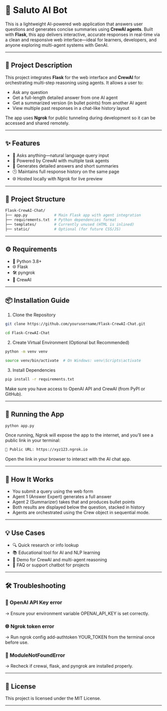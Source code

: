 # 🧠 Saluto AI Bot

This is a lightweight AI-powered web application that answers user questions and generates concise summaries using **CrewAI agents**. Built with **Flask**, this app delivers interactive, accurate responses in real-time via a clean and responsive web interface—ideal for learners, developers, and anyone exploring multi-agent systems with GenAI.

---

## 🧰 Project Description

This project integrates **Flask** for the web interface and **CrewAI** for orchestrating multi-step reasoning using agents. It allows a user to:

- Ask any question
- Get a full-length detailed answer from one AI agent
- Get a summarized version (in bullet points) from another AI agent
- View multiple past responses in a chat-like history layout

The app uses **Ngrok** for public tunneling during development so it can be accessed and shared remotely.

---

## ✨ Features

- 💬 Asks anything—natural language query input  
- 🧠 Powered by CrewAI with multiple task agents  
- 📄 Generates detailed answers and short summaries  
- 🕓 Maintains full response history on the same page  
- 🌐 Hosted locally with Ngrok for live preview  

---

## 📁 Project Structure

```bash
Flask-CrewAI-Chat/
├── app.py            # Main Flask app with agent integration
├── requirements.txt  # Python dependencies format
├── templates/        # Currently unused (HTML is inlined)
├── static/           # Optional (for future CSS/JS)

```
---

## ⚙️ Requirements

- 🐍 Python 3.8+
- 🌐 Flask
- 🛠 pyngrok
- 🧠 CrewAI

---

## 📦 Installation Guide
1. Clone the Repository
```bash
git clone https://github.com/yourusername/Flask-CrewAI-Chat.git
```
```bash
cd Flask-CrewAI-Chat
```
2. Create Virtual Environment (Optional but Recommended)
```bash
python -m venv venv
```
```bash
source venv/bin/activate  # On Windows: venv\Scripts\activate
```
3. Install Dependencies
```bash
pip install -r requirements.txt
```
Make sure you have access to OpenAI API and CrewAI (from PyPI or GitHub).

---

## 🚀 Running the App
```bash
python app.py
```
Once running, Ngrok will expose the app to the internet, and you’ll see a public link in your terminal:
```bash
🔗 Public URL: https://xyz123.ngrok.io
```
Open the link in your browser to interact with the AI chat app.

---

## 🧠 How It Works
- You submit a query using the web form
- Agent 1 (Answer Expert) generates a full answer
- Agent 2 (Summarizer) takes that and produces bullet points
- Both results are displayed below the question, stacked in history
- Agents are orchestrated using the Crew object in sequential mode.

---

## 💡 Use Cases
- 🔍 Quick research or info lookup
- 📚 Educational tool for AI and NLP learning
- 🧪 Demo for CrewAI and multi-agent reasoning
- 📢 FAQ or support chatbot for projects

---

## 🛠 Troubleshooting
### 🔑 OpenAI API Key error
→ Ensure your environment variable OPENAI_API_KEY is set correctly.

### 🌐 Ngrok token error
→ Run ngrok config add-authtoken YOUR_TOKEN from the terminal once before use.

### 🐍 ModuleNotFoundError
→ Recheck if crewai, flask, and pyngrok are installed properly.

---

## 📜 License

This project is licensed under the MIT License.

---

